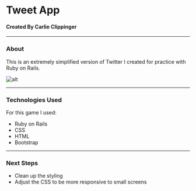 # Tweet App
#### Created By Carlie Clippinger
--------
### About
This is an extremely simplified version of Twitter I created for practice with Ruby on Rails.

![alt](http://i.imgur.com/j3v24lK.png)

--------
### Technologies Used
For this game I used:
* Ruby on Rails
* CSS
* HTML
* Bootstrap

--------
### Next Steps
* Clean up the styling
* Adjust the CSS to be more responsive to small screens
